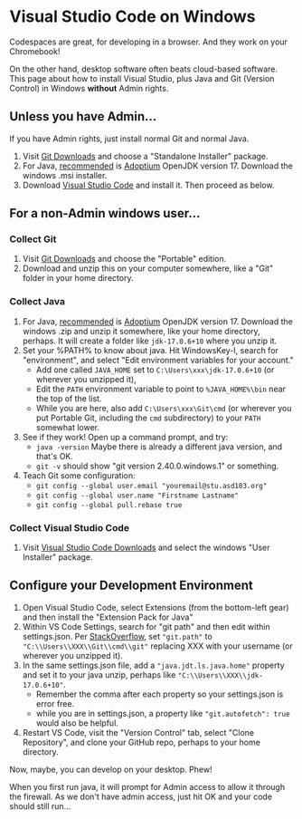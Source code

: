 # Visual Studio Code on Windows

Codespaces are great, for developing in a browser. And they work on your Chromebook!

On the other hand, desktop software often beats cloud-based software. This page about how to install Visual Studio, plus Java and Git (Version Control) in Windows **without** Admin rights.

## Unless you have Admin...

If you have Admin rights, just install normal Git and normal Java.

1. Visit [Git Downloads](https://git-scm.com/download/windows) and choose a "Standalone Installer" package.
2. For Java, [recommended](https://whichjdk.com/) is [Adoptium](https://adoptium.net/temurin/releases/) OpenJDK version 17. Download the windows .msi installer.
3. Download [Visual Studio Code](https://code.visualstudio.com/Download) and install it. Then proceed as below.

## For a non-Admin windows user...

### Collect Git

1. Visit [Git Downloads](https://git-scm.com/download/windows) and choose the "Portable" edition.
2. Download and unzip this on your computer somewhere, like a "Git" folder in your home directory.

### Collect Java

1. For Java, [recommended](https://whichjdk.com/) is [Adoptium](https://adoptium.net/temurin/releases/) OpenJDK version 17. Download the windows .zip and unzip it somewhere, like your home directory, perhaps. It will create a folder like `jdk-17.0.6+10` where you unzip it.
2. Set your %PATH% to know about java. Hit WindowsKey-I, search for "environment", and select "Edit environment variables for your account."
   - Add one called `JAVA_HOME` set to `C:\Users\xxx\jdk-17.0.6+10` (or wherever you unzipped it),
   - Edit the `PATH` environment variable to point to `%JAVA_HOME%\bin` near the top of the list.
   - While you are here, also add `C:\Users\xxx\Git\cmd` (or wherever you put Portable Git, including the `cmd` subdirectory) to your `PATH` somewhat lower.
3. See if they work! Open up a command prompt, and try:
   - `java -version` Maybe there is already a different java version, and that's OK.
   - `git -v` should show "git version 2.40.0.windows.1" or something.
4. Teach Git some configuration:
   - `git config --global user.email "youremail@stu.asd103.org"`
   - `git config --global user.name "Firstname Lastname"`
   - `git config --global pull.rebase true`

### Collect Visual Studio Code

1.  Visit [Visual Studio Code Downloads](https://code.visualstudio.com/Download) and select the windows "User Installer" package.

## Configure your Development Environment

1. Open Visual Studio Code, select Extensions (from the bottom-left gear) and then install the "Extension Pack for Java"
2. Within VS Code Settings, search for "git path" and then edit within settings.json. Per [StackOverflow](https://stackoverflow.com/questions/71515762/use-portable-vscode-with-portable-git), set `"git.path"` to `"C:\\Users\\XXX\\Git\\cmd\\git"` replacing XXX with your username (or wherever you unzipped it).
3. In the same settings.json file, add a `"java.jdt.ls.java.home"` property and set it to your java unzip, perhaps like `"C:\\Users\\XXX\\jdk-17.0.6+10"`.
   - Remember the comma after each property so your settings.json is error free.
   - while you are in settings.json, a property like `"git.autofetch": true` would also be helpful.
4. Restart VS Code, visit the "Version Control" tab, select "Clone Repository", and clone your GitHub repo, perhaps to your home directory.

Now, maybe, you can develop on your desktop. Phew!

When you first run java, it will prompt for Admin access to allow it through the firewall. As we don't have admin access, just hit OK and your code should still run...
